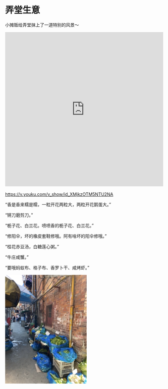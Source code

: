 # 弄堂生意

小摊贩给弄堂抹上了一道特别的风景～

<iframe height=498 width=510 src='https://player.youku.com/embed/XMjkzOTM5NTU2NA==' frameborder=0 'allowfullscreen'></iframe>

https://v.youku.com/v_show/id_XMjkzOTM5NTU2NA 

“香是香来糯是糯，一粒开花两粒大，两粒开花鹅蛋大。”

“锵刀磨剪刀。”

“栀子花、白兰花。喷喷香的栀子花、白兰花。”

“修阳伞，坏的橡皮套鞋修哦。阿有啥坏的阳伞修哦。”

“桂花赤豆汤，白糖莲心粥。”

“牛庄咸蟹。”

“要哦蚂蚁布、格子布、香罗卜干、咸烤虾。”

![image-20220215195221377](img/image-20220215195221377.png)